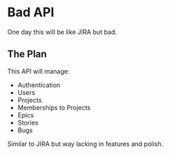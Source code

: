 # Bad API

One day this will be like JIRA but bad.

## The Plan

This API will manage:

- Authentication
- Users
- Projects
- Memberships to Projects
- Epics
- Stories
- Bugs

Similar to JIRA but way lacking in features and polish.

